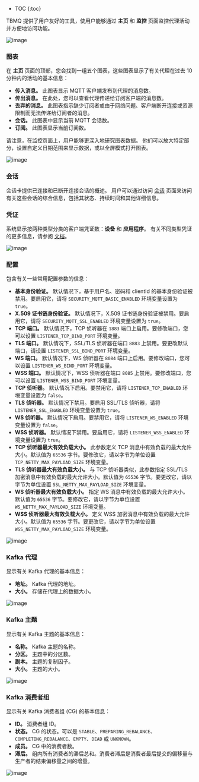 * TOC
{:toc}

TBMQ 提供了用户友好的工具，使用户能够通过 **主页** 和 **监控** 页面监控代理活动并方便地访问功能。

![image](/images/mqtt-broker/user-guide/ui/home-page.png)

### 图表

在 **主页** 页面的顶部，您会找到一组五个图表，这些图表显示了有关代理在过去 10 分钟内的活动的基本信息：
  - **传入消息。** 此图表显示 MQTT 客户端发布到代理的消息数。
  - **传出消息。** 在此处，您可以查看代理传递给订阅客户端的消息数。
  - **丢弃的消息。** 此图表指示缺少订阅者或由于网络问题、客户端断开连接或资源限制而无法传递给订阅者的消息。
  - **会话。** 此图表中显示当前 MQTT 会话数。
  - **订阅。** 此图表显示当前订阅数。

请注意，在监控页面上，用户能够更深入地研究图表数据。
他们可以放大特定部分，设置自定义日期范围来显示数据，或以全屏模式打开图表。

![image](/images/mqtt-broker/user-guide/ui/monitoring-page.png)

### 会话

会话卡提供已连接和已断开连接会话的概述。
用户可以通过访问 [会话](/docs/mqtt-broker/user-guide/ui/sessions/) 页面来访问有关这些会话的综合信息，包括其状态、持续时间和其他详细信息。

### 凭证

系统显示按两种类型分类的客户端凭证数：**设备** 和 **应用程序**。
有关不同类型凭证的更多信息，请参阅 [文档](/docs/mqtt-broker/user-guide/mqtt-client-type/)。

![image](/images/mqtt-broker/user-guide/ui/sessions-credentials-card.png)

### 配置

包含有关一些常用配置参数的信息：
  - **基本身份验证。** 默认情况下，基于用户名、密码和 clientId 的基本身份验证被禁用。要启用它，请将 `SECURITY_MQTT_BASIC_ENABLED` 环境变量设置为 `true`。
  - **X.509 证书链身份验证。** 默认情况下，X.509 证书链身份验证被禁用。要启用它，请将 `SECURITY_MQTT_SSL_ENABLED` 环境变量设置为 `true`。
  - **TCP 端口。** 默认情况下，TCP 侦听器在 `1883` 端口上启用。要修改端口，您可以设置 `LISTENER_TCP_BIND_PORT` 环境变量。
  - **TLS 端口。** 默认情况下，SSL/TLS 侦听器在端口 `8883` 上禁用。要更改默认端口，请设置 `LISTENER_SSL_BIND_PORT` 环境变量。
  - **WS 端口。** 默认情况下，WS 侦听器在 `8084` 端口上启用。要修改端口，您可以设置 `LISTENER_WS_BIND_PORT` 环境变量。
  - **WSS 端口。** 默认情况下，WSS 侦听器在端口 `8085` 上禁用。要修改端口，您可以设置 `LISTENER_WSS_BIND_PORT` 环境变量。
  - **TCP 侦听器。** 默认情况下启用。要禁用它，请将 `LISTENER_TCP_ENABLED` 环境变量设置为 `false`。
  - **TLS 侦听器。** 默认情况下禁用。要启用 SSL/TLS 侦听器，请将 `LISTENER_SSL_ENABLED` 环境变量设置为 `true`。
  - **WS 侦听器。** 默认情况下启用。要禁用它，请将 `LISTENER_WS_ENABLED` 环境变量设置为 `false`。
  - **WSS 侦听器。** 默认情况下禁用。要启用它，请将 `LISTENER_WSS_ENABLED` 环境变量设置为 `true`。
  - **TCP 侦听器最大有效负载大小。** 此参数定义 TCP 消息中有效负载的最大允许大小。默认值为 `65536` 字节。要修改它，请以字节为单位设置 `TCP_NETTY_MAX_PAYLOAD_SIZE` 环境变量。
  - **TLS 侦听器最大有效负载大小。** 与 TCP 侦听器类似，此参数指定 SSL/TLS 加密消息中有效负载的最大允许大小。默认值为 `65536` 字节。要更改它，请以字节为单位设置 `SSL_NETTY_MAX_PAYLOAD_SIZE` 环境变量。
  - **WS 侦听器最大有效负载大小。** 指定 WS 消息中有效负载的最大允许大小。默认值为 `65536` 字节。要修改它，请以字节为单位设置 `WS_NETTY_MAX_PAYLOAD_SIZE` 环境变量。
  - **WSS 侦听器最大有效负载大小。** 定义 WSS 加密消息中有效负载的最大允许大小。默认值为 `65536` 字节。要更改它，请以字节为单位设置 `WSS_NETTY_MAX_PAYLOAD_SIZE` 环境变量。

![image](/images/mqtt-broker/user-guide/ui/config-card.png)

### Kafka 代理

显示有关 Kafka 代理的基本信息：
- **地址。** Kafka 代理的地址。
- **大小。** 存储在代理上的数据大小。

![image](/images/mqtt-broker/user-guide/ui/kafka-brokers-card.png)

### Kafka 主题

显示有关 Kafka 主题的基本信息：
- **名称。** Kafka 主题的名称。
- **分区。** 主题中的分区数。
- **副本。** 主题的复制因子。
- **大小。** 主题的大小。

![image](/images/mqtt-broker/user-guide/ui/kafka-topics-card.png)

### Kafka 消费者组

显示有关 Kafka 消费者组 (CG) 的基本信息：
- **ID。** 消费者组 ID。
- **状态。** CG 的状态。可以是 `STABLE`、`PREPARING_REBALANCE`、`COMPLETING_REBALANCE`、`EMPTY`、`DEAD` 或 `UNKNOWN`。
- **成员。** CG 中的消费者数。
- **滞后。** 组内所有消费者的滞后总和。消费者滞后是消费者最后提交的偏移量与生产者的结束偏移量之间的增量。

![image](/images/mqtt-broker/user-guide/ui/kafka-consumer-groups-card.png)